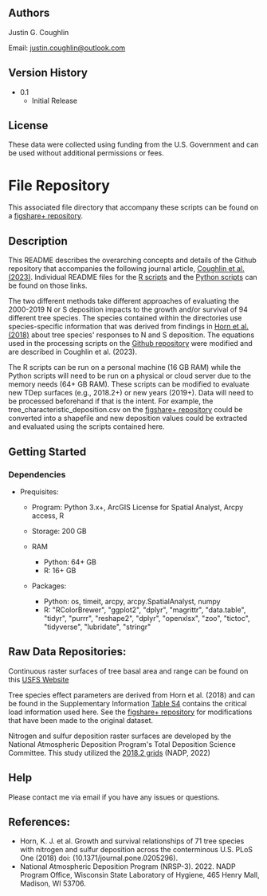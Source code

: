 ## Authors

Justin G. Coughlin

Email: justin.coughlin@outlook.com

## Version History

* 0.1
    * Initial Release

## License

These data were collected using funding from the U.S. Government and can be used without additional permissions or fees. 

# File Repository
This associated file directory that accompany these scripts can be found on a [figshare+ repository](https://github.com/Justin-Coughlin/air_pollution_effects_trees).

## Description
This README describes the overarching concepts and details of the Github repository that accompanies the following journal article, [Coughlin et al. (2023)](https://doi.org/10.1371/journal.pone.0205296). 
Individual README files for the [R scripts](https://github.com/Justin-Coughlin/air_pollution_effects_trees/blob/main/r/README_R.md) and the [Python scripts](https://github.com/Justin-Coughlin/air_pollution_effects_trees/blob/main/python/README_geodatabase_file_directory.md) can be found on those links.

The two different methods take different approaches of evaluating the 2000-2019 N or S deposition impacts to the growth and/or survival of 94 different tree species. The species contained within the directories use species-specific information that was derived from findings in [Horn et al. (2018)](https://doi.org/10.1371/journal.pone.0205296) about tree species' responses to N and S deposition. The equations used in the processing scripts on the [Github repository](https://github.com/Justin-Coughlin/air_pollution_effects_trees/tree/main/python) were modified and are described in Coughlin et al. (2023).

The R scripts can be run on a personal machine (16 GB RAM) while the Python scripts will need to be run on a physical or cloud server due to the memory needs (64+ GB RAM). These scripts can be modified to evaluate new TDep surfaces (e.g., 2018.2+) or new years (2019+). Data will need to be processed beforehand if that is the intent. For example, the tree_characteristic_deposition.csv on the [figshare+ repository](https://github.com/Justin-Coughlin/air_pollution_effects_trees) could be converted into a shapefile and new deposition values could be extracted and evaluated using the scripts contained here.

## Getting Started

### Dependencies

* Prequisites:
    * Program: Python 3.x+, ArcGIS License for Spatial Analyst, Arcpy access, R

    * Storage: 200 GB

    * RAM 
        * Python: 64+ GB
        * R: 16+ GB

    * Packages: 
        * Python: os, timeit, arcpy, arcpy.SpatialAnalyst, numpy
        * R: "RColorBrewer", "ggplot2", "dplyr", "magrittr", "data.table", "tidyr", "purrr", "reshape2", "dplyr", "openxlsx", "zoo", "tictoc", "tidyverse", "lubridate", "stringr"

## Raw Data Repositories:

Continuous raster surfaces of tree basal area and range can be found on this [USFS Website](https://www.fs.usda.gov/rds/archive/catalog/RDS-2013-0013)

Tree species effect parameters are derived from Horn et al. (2018) and can be found in the
Supplementary Information [Table S4](https://journals.plos.org/plosone/article?id=10.1371/journal.pone.0205296#sec015) contains the critical load information used here. See the [figshare+ repository](https://github.com/Justin-Coughlin/air_pollution_effects_trees) for modifications that have been made to the original dataset.

Nitrogen and sulfur deposition raster surfaces are developed by the National Atmospheric Deposition Program's
Total Deposition Science Committee. This study utilized the [2018.2 grids](https://nadp.slh.wisc.edu/committees/tdep/) (NADP, 2022)

## Help

Please contact me via email if you have any issues or questions.

## References:

* Horn, K. J. et al. Growth and survival relationships of 71 tree species with nitrogen and sulfur deposition across the conterminous U.S. PLoS One (2018) doi: (10.1371/journal.pone.0205296).
* National Atmospheric Deposition Program (NRSP-3). 2022. NADP Program Office, Wisconsin State Laboratory of Hygiene, 465 Henry Mall, Madison, WI 53706.

